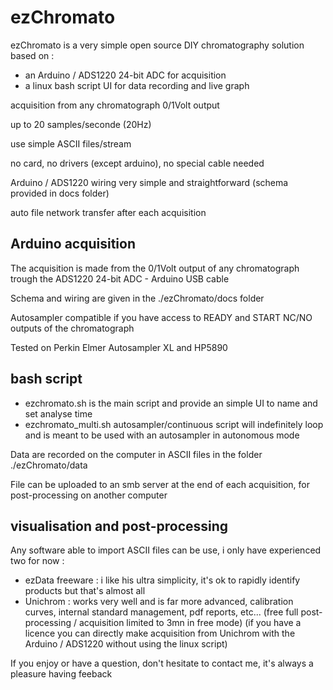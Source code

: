 # ezChromato

ezChromato is a very simple open source DIY chromatography solution based on :

- an Arduino / ADS1220 24-bit ADC for acquisition
- a linux bash script UI for data recording and live graph

acquisition from any chromatograph 0/1Volt output

up to 20 samples/seconde (20Hz)

use simple ASCII files/stream

no card, no drivers (except arduino), no special cable needed

Arduino / ADS1220 wiring very simple and straightforward (schema provided in docs folder)

auto file network transfer after each acquisition

## Arduino acquisition

The acquisition is made from the 0/1Volt output of any chromatograph trough the ADS1220 24-bit ADC - Arduino USB cable

Schema and wiring are given in the ./ezChromato/docs folder

Autosampler compatible if you have access to READY and START NC/NO outputs of the chromatograph

Tested on Perkin Elmer Autosampler XL and HP5890

## bash script

- ezchromato.sh is the main script and provide an simple UI to name and set analyse time
- ezchromato_multi.sh autosampler/continuous script will indefinitely loop and is meant to be used with an autosampler in autonomous mode

Data are recorded on the computer in ASCII files in the folder ./ezChromato/data

File can be uploaded to an smb server at the end of each acquisition, for post-processing on another computer

## visualisation and post-processing

Any software able to import ASCII files can be use, i only have experienced two for now :
 
- ezData freeware : i like his ultra simplicity, it's ok to rapidly identify products but that's almost all
- Unichrom : works very well and is far more advanced, calibration curves, internal standard management, pdf reports, etc...
(free full post-processing / acquisition limited to 3mn in free mode)
(if you have a licence you can directly make acquisition from Unichrom with the Arduino / ADS1220 without using the linux script)


If you enjoy or have a question, don't hesitate to contact me, it's always a pleasure having feeback
